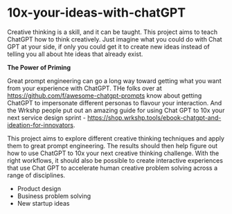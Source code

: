 # 10x-your-ideas-with-chatGPT

Creative thinking is a skill, and it can be taught. This project aims to teach ChatGPT how to think creatively. Just imagine what you could do with Chat GPT at your side, if only you could get it to create new ideas instead of telling you all about hte ideas that already exist. 

**The Power of Priming**

Great prompt engineering can go a long way toward getting what you want from your experience with ChatGPT. THe folks over at https://github.com/f/awesome-chatgpt-prompts know about getting ChatGPT to impersonate different personas to flavour your interaction. And the Wrkshp people put out an amazing guide for using Chat GPT to 10x your next service design sprint - https://shop.wrkshp.tools/ebook-chatgpt-and-ideation-for-innovators. 

This project aims to explore different creative thinking techniques and apply them to great prompt engineering. The results should then help figure out how to use ChatGPT to 10x your next creative thinking challenge. With the right workflows, it should also be possible to create interactive experiences that use Chat GPT to accelerate human creative problem solving across a range of disciplines. 

- Product design
- Business problem solving
- New startup ideas
